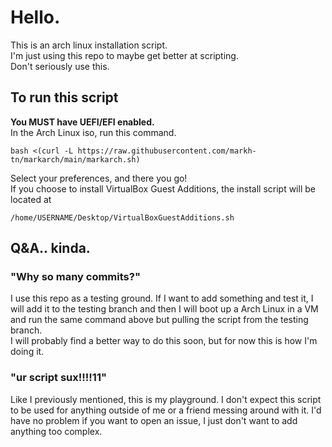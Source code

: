 # Hello. 
This is an arch linux installation script.\
I'm just using this repo to maybe get better at scripting.\
Don't seriously use this.
## To run this script
**You MUST have UEFI/EFI enabled.**\
In the Arch Linux iso, run this command.
```
bash <(curl -L https://raw.githubusercontent.com/markh-tn/markarch/main/markarch.sh)
```
Select your preferences, and there you go!\
If you choose to install VirtualBox Guest Additions, the install script will be located at
```
/home/USERNAME/Desktop/VirtualBoxGuestAdditions.sh
```
## Q&A.. kinda.
### "Why so many commits?"
I use this repo as a testing ground. If I want to add something and test it, I will add it to the testing branch and then I will boot up a Arch Linux in a VM and run the same command above but pulling the script from the testing branch.\
I will probably find a better way to do this soon, but for now this is how I'm doing it.
### "ur script sux!!!!11"
Like I previously mentioned, this is my playground. I don't expect this script to be used for anything outside of me or a friend messing around with it.
I'd have no problem if you want to open an issue, I just don't want to add anything too complex.


